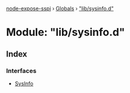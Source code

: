 [node-expose-sspi](../README.md) › [Globals](../globals.md) › ["lib/sysinfo.d"](_lib_sysinfo_d_.md)

# Module: "lib/sysinfo.d"

## Index

### Interfaces

* [SysInfo](../interfaces/_lib_sysinfo_d_.sysinfo.md)
